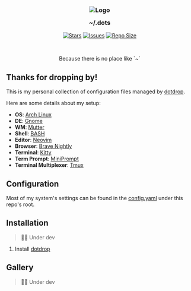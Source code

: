 <h3 align="center">
	<img src="https://raw.githubusercontent.com/Pocco81/.dots/dev/assets/logos/exports/1544x1544_circle.png" width="100" alt="Logo"/><br/>
	<img src="https://raw.githubusercontent.com/Pocco81/.dots/dev/assets/misc/transparent.png" height="30" width="0px"/>
	~/.dots
	<img src="https://raw.githubusercontent.com/Pocco81/.dots/dev/assets/misc/transparent.png" height="30" width="0px"/>
</h3>

<p align="center">
	<a href="https://github.com/Pocco81/.dots/stargazers">
		<img alt="Stars" src="https://img.shields.io/github/stars/Pocco81/.dots?style=for-the-badge&logo=starship&color=C9CBFF&logoColor=D9E0EE&labelColor=302D41"></a>
	<a href="https://github.com/Pocco81/.dots/issues">
		<img alt="Issues" src="https://img.shields.io/github/issues/Pocco81/.dots?style=for-the-badge&logo=gitbook&color=B5E8E0&logoColor=D9E0EE&labelColor=302D41"></a>
	<a href="https://github.com/Pocco81/.dots">
		<img alt="Repo Size" src="https://img.shields.io/github/repo-size/Pocco81/.dots?color=%23DDB6F2&label=SIZE&logo=codesandbox&style=for-the-badge&labelColor=302D41"/></a>
</p>

&nbsp;

<p align="center">
	Because there is no place like `~`
</p>

## Thanks for dropping by!

This is my personal collection of configuration files managed by [dotdrop](https://github.com/deadc0de6/dotdrop).

Here are some details about my setup:

+ **OS**: [Arch Linux](https://archlinux.org/)
+ **DE**: [Gnome](https://www.gnome.org)
+ **WM**: [Mutter](https://gitlab.gnome.org/GNOME/mutter)
+ **Shell**: [BASH](https://github.com/bminor/bash)
+ **Editor**: [Neovim](https://github.com/neovim/neovim/)
+ **Browser**: [Brave Nightly](https://brave.com/)
+ **Terminal**: [Kitty](https://github.com/kovidgoyal/kitty)
+ **Term Prompt**: [MiniPrompt](https://github.com/Pocco81/MiniPrompt)
+ **Terminal Multiplexer**: [Tmux](https://github.com/tmux/tmux)

## Configuration

Most of my system's settings can be found in the [config.yaml](https://github.com/Pocco81/.dots/blob/main/config.yaml) under this repo's root.

## Installation

> 👷🛑 Under dev

1. Install [dotdrop](https://github.com/deadc0de6/dotdrop)

## Gallery

> 👷🛑 Under dev
